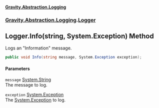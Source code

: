 #### [Gravity.Abstraction.Logging](./index.md 'index')
### [Gravity.Abstraction.Logging](./Gravity-Abstraction-Logging.md 'Gravity.Abstraction.Logging').[Logger](./Gravity-Abstraction-Logging-Logger.md 'Gravity.Abstraction.Logging.Logger')
## Logger.Info(string, System.Exception) Method
Logs an "Information" message.  
```csharp
public void Info(string message, System.Exception exception);
```
#### Parameters
<a name='Gravity-Abstraction-Logging-Logger-Info(string_System-Exception)-message'></a>
`message` [System.String](https://docs.microsoft.com/en-us/dotnet/api/System.String 'System.String')  
The message to log.  
  
<a name='Gravity-Abstraction-Logging-Logger-Info(string_System-Exception)-exception'></a>
`exception` [System.Exception](https://docs.microsoft.com/en-us/dotnet/api/System.Exception 'System.Exception')  
The [System.Exception](https://docs.microsoft.com/en-us/dotnet/api/System.Exception 'System.Exception') to log.  
  
